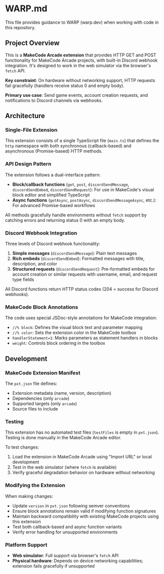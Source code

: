 # WARP.md

This file provides guidance to WARP (warp.dev) when working with code in this repository.

## Project Overview

This is a **MakeCode Arcade extension** that provides HTTP GET and POST functionality for MakeCode Arcade projects, with built-in Discord webhook integration. It's designed to work in the web simulator via the browser's `fetch` API.

**Key constraint**: On hardware without networking support, HTTP requests fail gracefully (handlers receive status 0 and empty body).

**Primary use case**: Send game events, account creation requests, and notifications to Discord channels via webhooks.

## Architecture

### Single-File Extension
This extension consists of a single TypeScript file (`main.ts`) that defines the `http` namespace with both synchronous (callback-based) and asynchronous (Promise-based) HTTP methods.

### API Design Pattern
The extension follows a dual-interface pattern:
- **Block/callback functions** (`get`, `post`, `discordSendMessage`, `discordSendEmbed`, `discordSendRequest`): For use in MakeCode's visual block editor and simplified TypeScript
- **Async functions** (`getAsync`, `postAsync`, `discordSendMessageAsync`, etc.): For advanced Promise-based workflows

All methods gracefully handle environments without `fetch` support by catching errors and returning status 0 with an empty body.

### Discord Webhook Integration
Three levels of Discord webhook functionality:
1. **Simple messages** (`discordSendMessage`): Plain text messages
2. **Rich embeds** (`discordSendEmbed`): Formatted messages with title, description, and color
3. **Structured requests** (`discordSendRequest`): Pre-formatted embeds for account creation or similar requests with username, email, and request type fields

All Discord functions return HTTP status codes (204 = success for Discord webhooks).

### MakeCode Block Annotations
The code uses special JSDoc-style annotations for MakeCode integration:
- `//% block`: Defines the visual block text and parameter mapping
- `//% color`: Sets the extension color in the MakeCode toolbox
- `handlerStatement=1`: Marks parameters as statement handlers in blocks
- `weight`: Controls block ordering in the toolbox

## Development

### MakeCode Extension Manifest
The `pxt.json` file defines:
- Extension metadata (name, version, description)
- Dependencies (only `arcade`)
- Supported targets (only `arcade`)
- Source files to include

### Testing
This extension has no automated test files (`testFiles` is empty in `pxt.json`). Testing is done manually in the MakeCode Arcade editor.

To test changes:
1. Load the extension in MakeCode Arcade using "Import URL" or local development
2. Test in the web simulator (where `fetch` is available)
3. Verify graceful degradation behavior on hardware without networking

### Modifying the Extension
When making changes:
- Update `version` in `pxt.json` following semver conventions
- Ensure block annotations remain valid if modifying function signatures
- Maintain backward compatibility with existing MakeCode projects using this extension
- Test both callback-based and async function variants
- Verify error handling for unsupported environments

### Platform Support
- **Web simulator**: Full support via browser's `fetch` API
- **Physical hardware**: Depends on device networking capabilities; extension fails gracefully if unsupported
